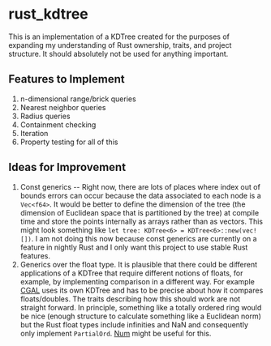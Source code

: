 # rust_kdtree

This is an implementation of a KDTree created for the purposes of expanding my
understanding of Rust ownership, traits, and project structure. It should
absolutely not be used for anything important. 

## Features to Implement
1. n-dimensional range/brick queries
2. Nearest neighbor queries
3. Radius queries
4. Containment checking
5. Iteration
6. Property testing for all of this

## Ideas for Improvement
1. Const generics -- Right now, there are lots of places where index out of
   bounds errors can occur because the data associated to each node is a
   `Vec<f64>`. It would be better to define the dimension of the tree (the
   dimension of Euclidean space that is partitioned by the tree) at compile
   time and store the points internally as arrays rather than as vectors. This
   might look something like `let tree: KDTree<6> = KDTree<6>::new(vec![])`. I
   am not doing this now because const generics are currently on a feature in
   nightly Rust and I only want this project to use stable Rust features.
2. Generics over the float type. It is plausible that there could be different
   applications of a KDTree that require different notions of floats, for
   example, by implementing comparison in a different way. For example
   [CGAL](https://www.cgal.org/) uses its own KDTree and has to be precise
   about how it compares floats/doubles. The traits describing how this should
   work are not straight forward. In principle, something like a totally
   ordered ring would be nice (enough structure to calculate something like a
   Euclidean norm) but the Rust float types include infinities and NaN and
   consequently only implement `PartialOrd`.
   [Num](https://github.com/rust-num/num) might be useful for this.

